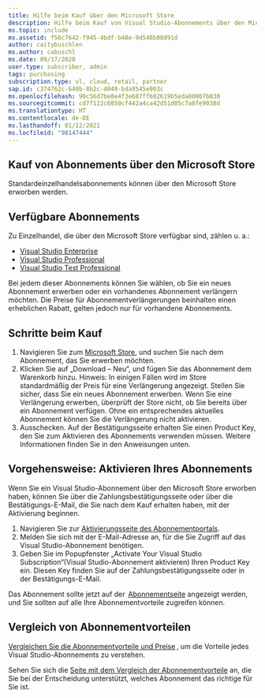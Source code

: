 ```yaml
---
title: Hilfe beim Kauf über den Microsoft Store
description: Hilfe beim Kauf von Visual Studio-Abonnements über den Microsoft Store
ms.topic: include
ms.assetid: f56c7642-f945-4bdf-b48e-9d548b08d91d
author: caitybuschlen
ms.author: cabuschl
ms.date: 09/17/2020
user.type: subscriber, admin
tags: purchasing
subscription.type: vl, cloud, retail, partner
sap.id: c374762c-640b-8b2c-d049-bda9545e903c
ms.openlocfilehash: 90c56d7be8e4f3e687ff602619b5eda80807b030
ms.sourcegitcommit: cd7f122c6850cf442a4ca42d51d05c7a8fe9038d
ms.translationtype: HT
ms.contentlocale: de-DE
ms.lasthandoff: 01/12/2021
ms.locfileid: "98147444"
---
```

## <a name="purchase-subscriptions-through-microsoft-store"></a>Kauf von Abonnements über den Microsoft Store 

Standardeinzelhandelsabonnements können über den Microsoft Store erworben werden.  

## <a name="subscriptions-available"></a>Verfügbare Abonnements 

Zu Einzelhandel, die über den Microsoft Store verfügbar sind, zählen u. a.: 

* [Visual Studio Enterprise](https://www.microsoft.com/p/visual-studio-enterprise-subscription/dg7gmgf0dst4?activetab=pivot%3aoverviewtab)
* [Visual Studio Professional](https://www.microsoft.com/p/visual-studio-professional-subscription/dg7gmgf0dst3?activetab=pivot%3aoverviewtab) 
* [Visual Studio Test Professional](https://www.microsoft.com/p/visual-studio-test-professional-subscription/dg7gmgf0dst6?activetab=pivot%3aoverviewtab)

Bei jedem dieser Abonnements können Sie wählen, ob Sie ein neues Abonnement erwerben oder ein vorhandenes Abonnement verlängern möchten. Die Preise für Abonnementverlängerungen beinhalten einen erheblichen Rabatt, gelten jedoch nur für vorhandene Abonnements.  

## <a name="how-to-purchase"></a>Schritte beim Kauf 

1. Navigieren Sie zum [Microsoft Store](https://www.microsoft.com/store), und suchen Sie nach dem Abonnement, das Sie erwerben möchten.
1. Klicken Sie auf „Download – Neu“, und fügen Sie das Abonnement dem Warenkorb hinzu. Hinweis: In einigen Fällen wird im Store standardmäßig der Preis für eine Verlängerung angezeigt. Stellen Sie sicher, dass Sie ein neues Abonnement erwerben. Wenn Sie eine Verlängerung erwerben, überprüft der Store nicht, ob Sie bereits über ein Abonnement verfügen. Ohne ein entsprechendes aktuelles Abonnement können Sie die Verlängerung nicht aktivieren.
1. Ausschecken. Auf der Bestätigungsseite erhalten Sie einen Product Key, den Sie zum Aktivieren des Abonnements verwenden müssen. Weitere Informationen finden Sie in den Anweisungen unten. 

## <a name="how-to-activate-your-subscription"></a>Vorgehensweise: Aktivieren Ihres Abonnements 

Wenn Sie ein Visual Studio-Abonnement über den Microsoft Store erworben haben, können Sie über die Zahlungsbestätigungsseite oder über die Bestätigungs-E-Mail, die Sie nach dem Kauf erhalten haben, mit der Aktivierung beginnen. 

1. Navigieren Sie zur [Aktivierungsseite des Abonnementportals](https://my.visualstudio.com/subscriptions/activate).
1. Melden Sie sich mit der E-Mail-Adresse an, für die Sie Zugriff auf das Visual Studio-Abonnement benötigen. 
1. Geben Sie im Popupfenster „Activate Your Visual Studio Subscription“(Visual Studio-Abonnement aktivieren) Ihren Product Key ein. Diesen Key finden Sie auf der Zahlungsbestätigungsseite oder in der Bestätigungs-E-Mail. 

Das Abonnement sollte jetzt auf der  [Abonnementseite](https://my.visualstudio.com/subscriptions) angezeigt werden, und Sie sollten auf alle Ihre Abonnementvorteile zugreifen können. 

## <a name="compare-subscription-benefits"></a>Vergleich von Abonnementvorteilen

[Vergleichen Sie die Abonnementvorteile und Preise](https://visualstudio.microsoft.com/vs/pricing/) , um die Vorteile jedes Visual Studio-Abonnements zu verstehen. 

Sehen Sie sich die [Seite mit dem Vergleich der Abonnementvorteile](https://visualstudio.microsoft.com/vs/benefits/) an, die Sie bei der Entscheidung unterstützt, welches Abonnement das richtige für Sie ist.
